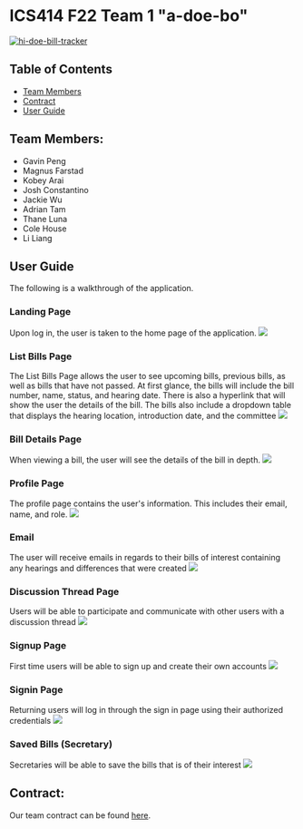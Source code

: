 # ICS414 F22 Team 1 "a-doe-bo"

[![hi-doe-bill-tracker](https://github.com/a-doe-bo/hi-doe-bill-tracker/actions/workflows/ci.yml/badge.svg)](https://github.com/a-doe-bo/hi-doe-bill-tracker/actions/workflows/ci.yml)

## Table of Contents

* [Team Members](#team-members)
* [Contract](#contract)
* [User Guide](#user-guide)

## Team Members:

<ul>
  <li>Gavin Peng</li>
  <li>Magnus Farstad</li>
  <li>Kobey Arai</li>
  <li>Josh Constantino</li>
  <li>Jackie Wu</li>
  <li>Adrian Tam</li>
  <li>Thane Luna</li>
  <li>Cole House</li>
  <li>Li Liang</li>
</ul>

## User Guide
The following is a walkthrough of the application.

### Landing Page
Upon log in, the user is taken to the home page of the application.
![](doc/landing-page.png)

### List Bills Page
The List Bills Page allows the user to see upcoming bills, previous bills, as well as bills that have not passed. At first glance, the bills will include the bill number, name, status, and hearing date. There is also a hyperlink that will show the user the details of the bill. The bills also include a dropdown table that displays the hearing location, introduction date, and the committee
![](doc/list-bills-page.png)

### Bill Details Page
When viewing a bill, the user will see the details of the bill in depth. 
![](doc/bill-details-page.png)

### Profile Page
The profile page contains the user's information. This includes their email, name, and role.
![](doc/profilepage_mock.png)

### Email
The user will receive emails in regards to their bills of interest containing any hearings and differences that were created
![](doc/email_mock.png)

### Discussion Thread Page
Users will be able to participate and communicate with other users with a discussion thread
![](doc/discussionpage_mock.png)

### Signup Page
First time users will be able to sign up and create their own accounts
![](doc/signup-page.png)

### Signin Page
Returning users will log in through the sign in page using their authorized credentials
![](doc/signin-page.png)

### Saved Bills (Secretary)
Secretaries will be able to save the bills that is of their interest
![](doc/savedbills_mock.png)

## Contract:
Our team contract can be found [here](https://docs.google.com/document/d/1WZUedogeZwPC_EHtHiSMUr5U7Lusnx3uHm7uGawnPG8/edit?usp=sharing).
